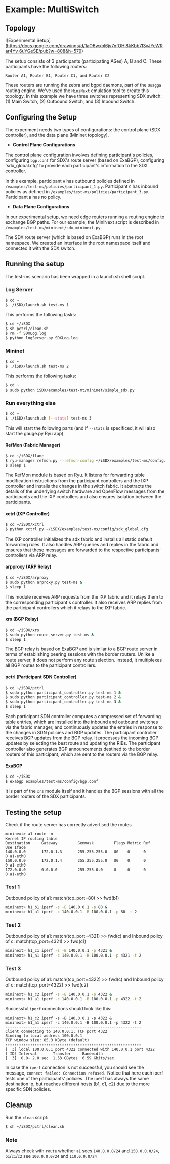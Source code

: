 
# Example: MultiSwitch

## Topology

![Experimental Setup]
(https://docs.google.com/drawings/d/1aO6wxbl6jv7nfOHl8kKbb7I3vJYeWRar4Yv_6uYGeSE/pub?w=808&h=579)

The setup consists of 3 participants (participating ASes) A, B and C. These participants have the following routers:

`Router A1, Router B1, Router C1, and Router C2`

These routers are running the zebra and bgpd daemons, part of the `Quagga` routing engine. We've used the `MiniNext` emulation tool to create this topology. In this example we have three switches representing SDX switch: (1) Main Switch, (2) Outbound Switch, and (3) Inbound Switch. 

## Configuring the Setup

The experiment needs two types of configurations: the control plane (SDX controller), and the data plane (Mininet topology). 

* **Control Plane Configurations**

The control plane configuration involves defining participant's policies, configuring `bgp.conf` for SDX's route server (based on ExaBGP), configuring 'sdx_global.cfg' to provide each participant's information to the SDX controller. 

In this example, participant `A` has outbound policies defined in `/examples/test-ms/policies/participant_1.py`. Participant `C` has inbound policies as defined in `/examples/test-ms/policies/participant_3.py`. Participant `B` has no policy.


* **Data Plane Configurations**

In our experimental setup, we need edge routers running a routing engine to exchange BGP paths. 
For our example, the MiniNext script is described in `/examples/test-ms/mininext/sdx_mininext.py`.

The SDX route server (which is based on ExaBGP) runs in the root namespace. We created an interface in the root namespace itself and connected it with the SDX switch. 

## Running the setup
The test-ms scenario has been wrapped in a launch.sh shell script.

### Log Server
```bash
$ cd ~
$ ./iSDX/launch.sh test-ms 1
```

This performs the following tasks:

```bash
$ cd ~/iSDX
$ sh pctrl/clean.sh
$ rm -f SDXLog.log
$ python logServer.py SDXLog.log
```

### Mininet
```bash
$ cd ~
$ ./iSDX/launch.sh test-ms 2
```

This performs the following tasks:

```bash
$ cd ~
$ sudo python iSDX/examples/test-mt/mininet/simple_sdx.py
```

### Run everything else
```bash
$ cd ~
$ ./iSDX/launch.sh [--stats] test-ms 3
```

This will start the following parts (and if `--stats` is specificed, it will also start the gauge.py Ryu app):

#### RefMon (Fabric Manager)
```bash
$ cd ~/iSDX/flanc
$ ryu-manager refmon.py --refmon-config ~/iSDX/examples/test-ms/config/sdx_global.cfg &
$ sleep 1
```

The RefMon module is based on Ryu. It listens for forwarding table modification instructions from the participant controllers and the IXP controller and installs the changes in the switch fabric. It abstracts the details of the underlying switch hardware and OpenFlow messages from the participants and the IXP controllers and also ensures isolation between the participants.

#### xctrl (IXP Controller)
```bash
$ cd ~/iSDX/xctrl
$ python xctrl.py ~/iSDX/examples/test-ms/config/sdx_global.cfg
```

The IXP controller initializes the sdx fabric and installs all static default forwarding rules. It also handles ARP queries and replies in the fabric and ensures that these messages are forwarded to the respective participants’ controllers via ARP relay.

#### arpproxy (ARP Relay)
```bash
$ cd ~/iSDX/arproxy
$ sudo python arproxy.py test-ms &
$ sleep 1
```

This module receives ARP requests from the IXP fabric and it relays them to the corresponding participant's controller. It also receives ARP replies from the participant controllers which it relays to the IXP fabric. 

#### xrs (BGP Relay)
```bash
$ cd ~/iSDX/xrs
$ sudo python route_server.py test-ms &
$ sleep 1
```

The BGP relay is based on ExaBGP and is similar to a BGP route server in terms of establishing peering sessions with the border routers. Unlike a route server, it does not perform any route selection. Instead, it multiplexes all BGP routes to the participant controllers.

#### pctrl (Participant SDN Controller)
```bash
$ cd ~/iSDX/pctrl
$ sudo python participant_controller.py test-ms 1 &
$ sudo python participant_controller.py test-ms 2 &
$ sudo python participant_controller.py test-ms 3 &
$ sleep 1
```

Each participant SDN controller computes a compressed set of forwarding table entries, which are installed into the inbound and outbound switches via the fabric manager, and continuously updates the entries in response to the changes in SDN policies and BGP updates. The participant controller receives BGP updates from the BGP relay. It processes the incoming BGP updates by selecting the best route and updating the RIBs. The participant controller also generates BGP announcements destined to the border routers of this participant, which are sent to the routers via the BGP relay.

#### ExaBGP
```bash
$ cd ~/iSDX
$ exabgp examples/test-ms/config/bgp.conf
```

It is part of the `xrs` module itself and it handles the BGP sessions with all the border routers of the SDX participants.

## Testing the setup

Check if the route server has correctly advertised the routes  

    mininext> a1 route -n  
    Kernel IP routing table  
    Destination     Gateway         Genmask         Flags Metric Ref    Use Iface  
    140.0.0.0       172.0.1.3       255.255.255.0   UG    0      0        0 a1-eth0  
    150.0.0.0       172.0.1.4       255.255.255.0   UG    0      0        0 a1-eth0  
    172.0.0.0       0.0.0.0         255.255.0.0     U     0      0        0 a1-eth0  

### Test 1

Outbound policy of a1: match(tcp_port=80) >> fwd(b1)

```bash
mininext> h1_b1 iperf -s -B 140.0.0.1 -p 80 &  
mininext> h1_a1 iperf -c 140.0.0.1 -B 100.0.0.1 -p 80 -t 2
```

### Test 2

Outbound policy of a1: match(tcp_port=4321) >> fwd(c)
and Inbound policy of c: match(tcp_port=4321) >> fwd(c1)

```bash
mininext> h1_c1 iperf -s -B 140.0.0.1 -p 4321 &
mininext> h1_a1 iperf -c 140.0.0.1 -B 100.0.0.1 -p 4321 -t 2  
```

### Test 3 

Outbound policy of a1: match(tcp_port=4322) >> fwd(c)
and Inbound policy of c: match(tcp_port=4322) >> fwd(c2)

```bash
mininext> h1_c2 iperf -s -B 140.0.0.1 -p 4322 &  
mininext> h1_a1 iperf -c 140.0.0.1 -B 100.0.0.1 -p 4322 -t 2  
```

Successful `iperf` connections should look like this:  

    mininext> h1_c2 iperf -s -B 140.0.0.1 -p 4322 &  
    mininext> h1_a1 iperf -c 140.0.0.1 -B 100.0.0.1 -p 4322 -t 2  
    ------------------------------------------------------------  
    Client connecting to 140.0.0.1, TCP port 4322  
    Binding to local address 100.0.0.1  
    TCP window size: 85.3 KByte (default)  
    ------------------------------------------------------------  
    [  3] local 100.0.0.1 port 4322 connected with 140.0.0.1 port 4322  
    [ ID] Interval       Transfer     Bandwidth  
    [  3]  0.0- 2.0 sec  1.53 GBytes  6.59 Gbits/sec  

In case the `iperf` connection is not successful, you should see the message, `connect failed: Connection refused.`
Notice that here each iperf tests one of the participants' policies. The iperf has always the same destination ip, but reaches different hosts (b1, c1, c2) due to the more specific SDN policies.

## Cleanup
Run the `clean` script:
```bash
$ sh ~/iSDX/pctrl/clean.sh
```

### Note
Always check with ```route``` whether ```a1``` sees ```140.0.0.0/24``` and ```150.0.0.0/24```, ```b1```/```c1```/```c2``` see ```100.0.0.0/24``` and ```110.0.0.0/24```
